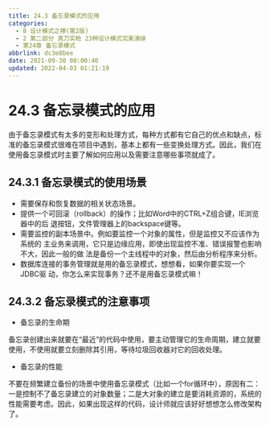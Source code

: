 ```yaml
---
title: 24.3 备忘录模式的应用
categories: 
  - 8 设计模式之禅(第2版)
  - 2 第二部分 真刀实枪 23种设计模式完美演绎
  - 第24章 备忘录模式
abbrlink: dc3e8bee
date: 2021-09-30 00:00:40
updated: 2022-04-03 01:21:19
---
```

# 24.3 备忘录模式的应用
由于备忘录模式有太多的变形和处理方式，每种方式都有它自己的优点和缺点，标准的备忘录模式很难在项目中遇到，基本上都有一些变换处理方式。因此，我们在使用备忘录模式时主要了解如何应用以及需要注意哪些事项就成了。

## 24.3.1 备忘录模式的使用场景
- 需要保存和恢复数据的相关状态场景。
- 提供一个可回滚（rollback）的操作；比如Word中的CTRL+Z组合键，IE浏览器中的后 退按钮，文件管理器上的backspace键等。
- 需要监控的副本场景中。例如要监控一个对象的属性，但是监控又不应该作为系统的 主业务来调用，它只是边缘应用，即使出现监控不准、错误报警也影响不大，因此一般的做 法是备份一个主线程中的对象，然后由分析程序来分析。
- 数据库连接的事务管理就是用的备忘录模式，想想看，如果你要实现一个JDBC驱 动，你怎么来实现事务？还不是用备忘录模式嘛！

## 24.3.2 备忘录模式的注意事项
- 备忘录的生命期

备忘录创建出来就要在“最近”的代码中使用，要主动管理它的生命周期，建立就要使用，不使用就要立刻删除其引用，等待垃圾回收器对它的回收处理。

- 备忘录的性能

不要在频繁建立备份的场景中使用备忘录模式（比如一个for循环中），原因有二：一是控制不了备忘录建立的对象数量；二是大对象的建立是要消耗资源的，系统的性能需要考虑。因此，如果出现这样的代码，设计师就应该好好想想怎么修改架构了。

